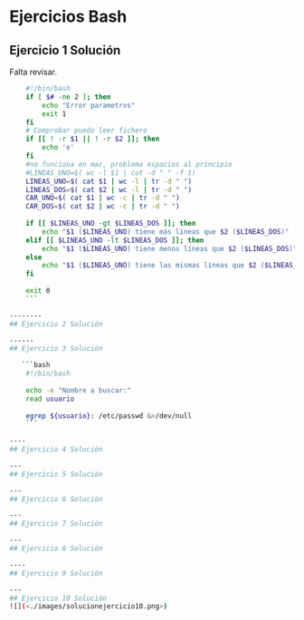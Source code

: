 # Ejercicios Bash


## Ejercicio 1 Solución

Falta revisar.
```bash
    #!/bin/bash
    if [ $# -ne 2 ]; then
    	echo "Error parametros"
    	exit 1
    fi
    # Comprobar puedo leer fichero
    if [[ ! -r $1 || ! -r $2 ]]; then
    	echo 'e'
    fi
    #no funciona en mac, problema espacios al principio
    #LINEAS_UNO=$( wc -l $1 | cut -d " " -f 1)
    LINEAS_UNO=$( cat $1 | wc -l | tr -d " ")
    LINEAS_DOS=$( cat $2 | wc -l | tr -d " ")
    CAR_UNO=$( cat $1 | wc -c | tr -d " ")
    CAR_DOS=$( cat $2 | wc -c | tr -d " ")
    
    if [[ $LINEAS_UNO -gt $LINEAS_DOS ]]; then
    	echo "$1 ($LINEAS_UNO) tiene más líneas que $2 ($LINEAS_DOS)"
    elif [[ $LINEAS_UNO -lt $LINEAS_DOS ]]; then
    	echo "$1 ($LINEAS_UNO) tiene menos líneas que $2 ($LINEAS_DOS)"
    else
    	echo "$1 ($LINEAS_UNO) tiene las mismas líneas que $2 ($LINEAS_DOS)"
    fi
    
    exit 0
    ```

--------
## Ejercicio 2 Solución

------
## Ejercicio 3 Solución

   ```bash
    #!/bin/bash
    
    echo -e "Nombre a buscar:"
    read usuario
    
    egrep ${usuario}: /etc/passwd &>/dev/null
    ```
    
----
## Ejercicio 4 Solución

---
## Ejercicio 5 Solución

---
## Ejercicio 6 Solución

---
## Ejercicio 7 Solución

---
## Ejercicio 8 Solución

----
## Ejercicio 9 Solución

---
## Ejercicio 10 Solución
![](<./images/solucionejercicio10.png>)

